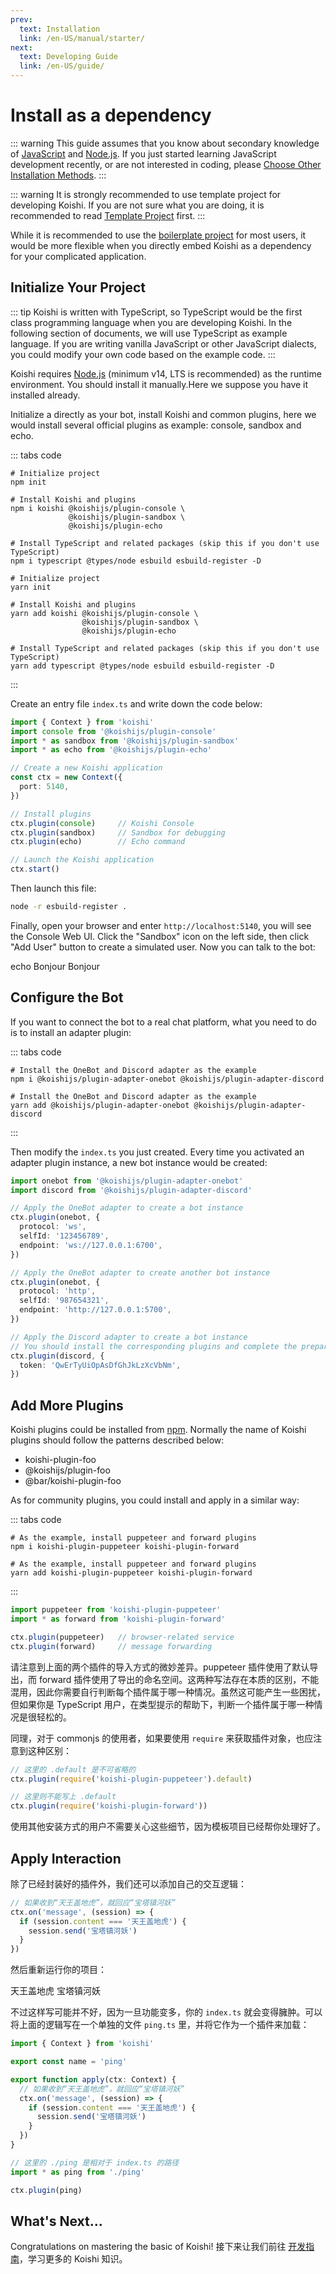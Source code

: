 ```yaml
---
prev:
  text: Installation
  link: /en-US/manual/starter/
next:
  text: Developing Guide
  link: /en-US/guide/
---
```


# Install as a dependency

::: warning
This guide assumes that you know about secondary knowledge of [JavaScript](https://developer.mozilla.org/zh-CN/docs/Web/JavaScript) and [Node.js](https://nodejs.org/). If you just started learning JavaScript development recently, or are not interested in coding, please [Choose Other Installation Methods](./index.md).
:::

::: warning
It is strongly recommended to use template project for developing Koishi. If you are not sure what you are doing, it is recommended to read [Template Project](./boilerplate.md) first.
:::

While it is recommended to use the [boilerplate project](./boilerplate.md) for most users, it would be more flexible when you directly embed Koishi as a dependency for your complicated application.

## Initialize Your Project

::: tip
Koishi is written with TypeScript, so TypeScript would be the first class programming language when you are developing Koishi. In the following section of documents, we will use TypeScript as example language. If you are writing vanilla JavaScript or other JavaScript dialects, you could modify your own code based on the example code.
:::

Koishi requires [Node.js](https://nodejs.org/) (minimum v14, LTS is recommended) as the runtime environment. You should install it manually.Here we suppose you have it installed already.

Initialize a directly as your bot, install Koishi and common plugins, here we would install several official plugins as example: console, sandbox and echo.

::: tabs code
```npm
# Initialize project
npm init

# Install Koishi and plugins
npm i koishi @koishijs/plugin-console \
             @koishijs/plugin-sandbox \
             @koishijs/plugin-echo

# Install TypeScript and related packages (skip this if you don't use TypeScript)
npm i typescript @types/node esbuild esbuild-register -D
```
```yarn
# Initialize project
yarn init

# Install Koishi and plugins
yarn add koishi @koishijs/plugin-console \
                @koishijs/plugin-sandbox \
                @koishijs/plugin-echo

# Install TypeScript and related packages (skip this if you don't use TypeScript)
yarn add typescript @types/node esbuild esbuild-register -D
```
:::

Create an entry file `index.ts` and write down the code below:

```ts title=index.ts no-extra-header
import { Context } from 'koishi'
import console from '@koishijs/plugin-console'
import * as sandbox from '@koishijs/plugin-sandbox'
import * as echo from '@koishijs/plugin-echo'

// Create a new Koishi application
const ctx = new Context({
  port: 5140,
})

// Install plugins
ctx.plugin(console)     // Koishi Console
ctx.plugin(sandbox)     // Sandbox for debugging
ctx.plugin(echo)        // Echo command

// Launch the Koishi application
ctx.start()
```

Then launch this file:

```sh
node -r esbuild-register .
```

Finally, open your browser and enter `http://localhost:5140`, you will see the Console Web UI. Click the "Sandbox" icon on the left side, then click "Add User" button to create a simulated user. Now you can talk to the bot:

<chat-panel>
<chat-message nickname="Alice">echo Bonjour</chat-message>
<chat-message nickname="Koishi">Bonjour</chat-message>
</chat-panel>

## Configure the Bot

If you want to connect the bot to a real chat platform, what you need to do is to install an adapter plugin:

::: tabs code
```npm
# Install the OneBot and Discord adapter as the example
npm i @koishijs/plugin-adapter-onebot @koishijs/plugin-adapter-discord
```
```yarn
# Install the OneBot and Discord adapter as the example
yarn add @koishijs/plugin-adapter-onebot @koishijs/plugin-adapter-discord
```
:::

Then modify the `index.ts` you just created. Every time you activated an adapter plugin instance, a new bot instance would be created:

```ts title=index.ts
import onebot from '@koishijs/plugin-adapter-onebot'
import discord from '@koishijs/plugin-adapter-discord'

// Apply the OneBot adapter to create a bot instance
ctx.plugin(onebot, {
  protocol: 'ws',
  selfId: '123456789',
  endpoint: 'ws://127.0.0.1:6700',
})

// Apply the OneBot adapter to create another bot instance
ctx.plugin(onebot, {
  protocol: 'http',
  selfId: '987654321',
  endpoint: 'http://127.0.0.1:5700',
})

// Apply the Discord adapter to create a bot instance
// You should install the corresponding plugins and complete the preparing process
ctx.plugin(discord, {
  token: 'QwErTyUiOpAsDfGhJkLzXcVbNm',
})
```

## Add More Plugins

Koishi plugins could be installed from [npm](https://www.npmjs.com). Normally the name of Koishi plugins should follow the patterns described below:

- koishi-plugin-foo
- @koishijs/plugin-foo
- @bar/koishi-plugin-foo

As for community plugins, you could install and apply in a similar way:

::: tabs code
```npm
# As the example, install puppeteer and forward plugins
npm i koishi-plugin-puppeteer koishi-plugin-forward
```
```yarn
# As the example, install puppeteer and forward plugins
yarn add koishi-plugin-puppeteer koishi-plugin-forward
```
:::

```ts title=index.ts
import puppeteer from 'koishi-plugin-puppeteer'
import * as forward from 'koishi-plugin-forward'

ctx.plugin(puppeteer)   // browser-related service
ctx.plugin(forward)     // message forwarding
```

请注意到上面的两个插件的导入方式的微妙差异。puppeteer 插件使用了默认导出，而 forward 插件使用了导出的命名空间。这两种写法存在本质的区别，不能混用，因此你需要自行判断每个插件属于哪一种情况。虽然这可能产生一些困扰，但如果你是 TypeScript 用户，在类型提示的帮助下，判断一个插件属于哪一种情况是很轻松的。

同理，对于 commonjs 的使用者，如果要使用 `require` 来获取插件对象，也应注意到这种区别：

```ts title=index.ts
// 这里的 .default 是不可省略的
ctx.plugin(require('koishi-plugin-puppeteer').default)

// 这里则不能写上 .default
ctx.plugin(require('koishi-plugin-forward'))
```

使用其他安装方式的用户不需要关心这些细节，因为模板项目已经帮你处理好了。

## Apply Interaction

除了已经封装好的插件外，我们还可以添加自己的交互逻辑：

```ts title=index.ts
// 如果收到“天王盖地虎”，就回应“宝塔镇河妖”
ctx.on('message', (session) => {
  if (session.content === '天王盖地虎') {
    session.send('宝塔镇河妖')
  }
})
```

然后重新运行你的项目：

<chat-panel>
<chat-message nickname="Alice">天王盖地虎</chat-message>
<chat-message nickname="Koishi">宝塔镇河妖</chat-message>
</chat-panel>

不过这样写可能并不好，因为一旦功能变多，你的 `index.ts` 就会变得臃肿。可以将上面的逻辑写在一个单独的文件 `ping.ts` 里，并将它作为一个插件来加载：

```ts title=ping.ts no-extra-header
import { Context } from 'koishi'

export const name = 'ping'

export function apply(ctx: Context) {
  // 如果收到“天王盖地虎”，就回应“宝塔镇河妖”
  ctx.on('message', (session) => {
    if (session.content === '天王盖地虎') {
      session.send('宝塔镇河妖')
    }
  })
}
```

```ts title=index.ts
// 这里的 ./ping 是相对于 index.ts 的路径
import * as ping from './ping'

ctx.plugin(ping)
```

## What's Next...

Congratulations on mastering the basic of Koishi! 接下来让我们前往 [开发指南](../../guide/)，学习更多的 Koishi 知识。
